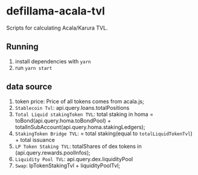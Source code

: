 # defillama-acala-tvl

Scripts for calculating Acala/Karura TVL.

## Running

1. install dependencies with `yarn`
2. run `yarn start`

## data source
1. token price: Price of all tokens comes from acala.js;
2. `Stablecoin Tvl`: api.query.loans.totalPositions
3. `Total Liquid stakingToken TVL`: total staking in homa = toBond(api.query.homa.toBondPool) + totalInSubAccount(api.query.homa.stakingLedgers);
4. `StakingToken Bridge TVL`: = total staking(equal to `totalLiquidTokenTvl`) + total issuance
5. `LP Token Staking TVL`: totalShares of dex tokens in (api.query.rewards.poolInfos);
6. `Liquidity Pool TVL`: api.query.dex.liquidityPool
7. `Swap`: lpTokenStakingTvl + liquidityPoolTvl;